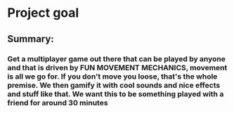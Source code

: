 # Project goal
## Summary:
### Get a multiplayer game out there that can be played by anyone and that is driven by FUN MOVEMENT MECHANICS, movement is all we go for. If you don't move you loose, that's the whole premise. We then gamify it with cool sounds and nice effects and stuff like that. We want this to be something played with a friend for around 30 minutes